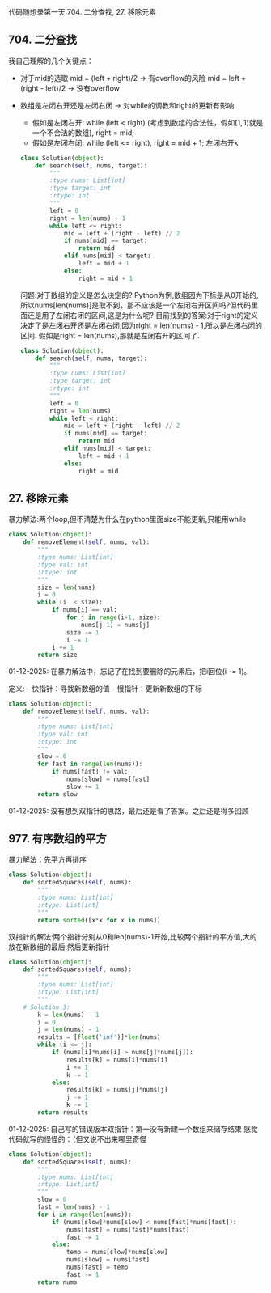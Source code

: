 代码随想录第一天:704. 二分查找, 27. 移除元素  

## 704. 二分查找
我自己理解的几个关键点：
- 对于mid的选取
    mid = (left + right)/2 -> 有overflow的风险 
    mid = left + (right - left)/2 -> 没有overflow
- 数组是左闭右开还是左闭右闭 -> 对while的调教和right的更新有影响
    - 假如是左闭右开: while (left < right) (考虑到数组的合法性，假如$[1,1)$就是一个不合法的数组), right = mid;
    - 假如是左闭右闭: while (left <= right), right = mid + 1; 左闭右开k

    ```python
    class Solution(object):
        def search(self, nums, target):
            """
            :type nums: List[int]
            :type target: int
            :rtype: int
            """
            left = 0
            right = len(nums) - 1
            while left <= right:
                mid = left + (right - left) // 2
                if nums[mid] == target:
                    return mid
                elif nums[mid] < target:
                    left = mid + 1
                else:
                    right = mid + 1
    ```
    问题:对于数组的定义是怎么决定的? Python为例,数组因为下标是从0开始的,所以nums[len(nums)]是取不到，那不应该是一个左闭右开区间吗?但代码里面还是用了左闭右闭的区间,这是为什么呢?
    目前找到的答案:对于right的定义决定了是左闭右开还是左闭右闭,因为right = len(nums) - 1,所以是左闭右闭的区间.
    假如是right = len(nums),那就是左闭右开的区间了.
    
    ```python
    class Solution(object):
        def search(self, nums, target):
            """
            :type nums: List[int]
            :type target: int
            :rtype: int
            """
            left = 0
            right = len(nums) 
            while left < right:
                mid = left + (right - left) // 2
                if nums[mid] == target:
                    return mid
                elif nums[mid] < target:
                    left = mid + 1
                else:
                    right = mid
    ```

## 27. 移除元素
暴力解法:两个loop,但不清楚为什么在python里面size不能更新,只能用while
```python
class Solution(object):
    def removeElement(self, nums, val):
        """
        :type nums: List[int]
        :type val: int
        :rtype: int
        """
        size = len(nums)
        i = 0
        while (i  < size):
            if nums[i] == val:
                for j in range(i+1, size):
                    nums[j-1] = nums[j]
                size -= 1
                i -= 1
            i += 1
        return size
```

01-12-2025: 在暴力解法中，忘记了在找到要删除的元素后，把i回位(i -= 1)。

定义: - 快指针：寻找新数组的值
     - 慢指针：更新新数组的下标

```python
class Solution(object):
    def removeElement(self, nums, val):
        """
        :type nums: List[int]
        :type val: int
        :rtype: int
        """
        slow = 0
        for fast in range(len(nums)):
            if nums[fast] != val:
                nums[slow] = nums[fast]
                slow += 1
        return slow
```
01-12-2025: 没有想到双指针的思路，最后还是看了答案。之后还是得多回顾

## 977. 有序数组的平方
暴力解法：先平方再排序
```python
class Solution(object):
    def sortedSquares(self, nums):
        """
        :type nums: List[int]
        :rtype: List[int]
        """
        return sorted([x*x for x in nums])
```
双指针的解法:两个指针分别从0和len(nums)-1开始,比较两个指针的平方值,大的放在新数组的最后,然后更新指针
```python
class Solution(object):
    def sortedSquares(self, nums):
        """
        :type nums: List[int]
        :rtype: List[int]
        """
    # Solution 3:
        k = len(nums) - 1
        i = 0
        j = len(nums) - 1
        results = [float('inf')]*len(nums)
        while (i <= j):
            if (nums[i]*nums[i] > nums[j]*nums[j]):
                results[k] = nums[i]*nums[i]
                i += 1
                k -= 1
            else:
                results[k] = nums[j]*nums[j]
                j -= 1
                k -= 1
        return results
```

01-12-2025:
自己写的错误版本双指针：第一没有新建一个数组来储存结果
感觉代码就写的怪怪的：（但又说不出来哪里奇怪
```python
class Solution(object):
    def sortedSquares(self, nums):
        """
        :type nums: List[int]
        :rtype: List[int]
        """
        slow = 0
        fast = len(nums) - 1
        for i in range(len(nums)):
            if (nums[slow]*nums[slow] < nums[fast]*nums[fast]):
                nums[fast] = nums[fast]*nums[fast]
                fast -= 1
            else:
                temp = nums[slow]*nums[slow]
                nums[slow] = nums[fast]
                nums[fast] = temp
                fast -= 1
        return nums
```